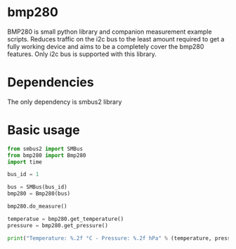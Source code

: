 # bmp280
BMP280 is small python library and companion measurement example scripts. Reduces traffic on the i2c bus to the least amount required to get a fully working device and aims to be a completely cover the bmp280 features.
Only i2c bus is supported with this library.

# Dependencies
The only dependency is smbus2 library

# Basic usage

```python
from smbus2 import SMBus
from bmp280 import Bmp280
import time

bus_id = 1

bus = SMBus(bus_id)
bmp280 = Bmp280(bus)

bmp280.do_measure()

temperatue = bmp280.get_temperature()
pressure = bmp280.get_pressure()

print("Temperature: %.2f °C - Pressure: %.2f hPa" % (temperature, pressure))

```
